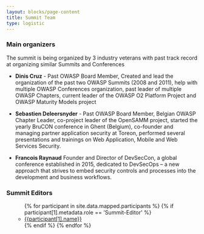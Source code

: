 ```yaml
---
layout: blocks/page-content
title: Summit Team
type: logistic
---
```


### Main organizers

The summit is being organized by 3 industry veterans with past track record at organizing similar Summits and Conferences
 
* **Dinis Cruz** - Past OWASP Board Member, Created and lead the organization of the past two OWASP Summits (2008 and 2011), help with multiple OWASP Conferences organization, past leader of multiple OWASP Chapters, current leader of the OWASP O2 Platform Project and OWASP Maturity Models project

* **Sebastien Deleersnyder** - Past OWASP Board Member, Belgian OWASP Chapter Leader, co-project leader of the OpenSAMM project, started the yearly BruCON conference in Ghent (Belgium), co-founder and managing partner application security at Toreon, performed several presentations and trainings on Web Application, Mobile and Web Services Security. 

* **Francois Raynaud** Founder and Director of DevSecCon, a global conference established in 2015, dedicated to DevSecOps – a new approach that strives to embed security controls and processes into the development and business workflows.

### Summit Editors

<ul>
    <ul>
        {% for participant in site.data.mapped.participants %}
            {% if participant[1].metadata.role == 'Summit-Editor' %}
            <li><a href="{{participant[1].url}}">{{participant[1].name}}</a></li>
            {% endif %}
        {% endfor %}
    </ul>
</ul>
